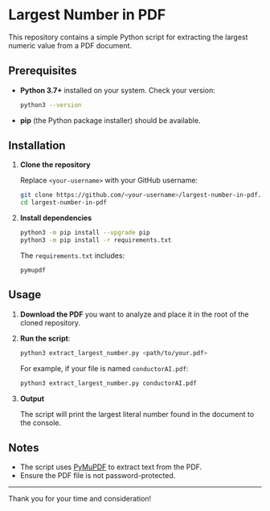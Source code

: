 # Largest Number in PDF

This repository contains a simple Python script for extracting the largest numeric value from a PDF document.

## Prerequisites

- **Python 3.7+** installed on your system. Check your version:
  ```bash
  python3 --version
  ```
- **pip** (the Python package installer) should be available.

## Installation

1. **Clone the repository**

   Replace `<your-username>` with your GitHub username:
   ```bash
   git clone https://github.com/<your-username>/largest-number-in-pdf.git
   cd largest-number-in-pdf
   ```

2. **Install dependencies**
   ```bash
   python3 -m pip install --upgrade pip
   python3 -m pip install -r requirements.txt
   ```

   The `requirements.txt` includes:
   ```text
   pymupdf
   ```

## Usage

1. **Download the PDF** you want to analyze and place it in the root of the cloned repository.

2. **Run the script**:
   ```bash
   python3 extract_largest_number.py <path/to/your.pdf>
   ```

   For example, if your file is named `conductorAI.pdf`:
   ```bash
   python3 extract_largest_number.py conductorAI.pdf
   ```

3. **Output**

   The script will print the largest literal number found in the document to the console.

## Notes

- The script uses [PyMuPDF](https://pymupdf.readthedocs.io/en/latest/) to extract text from the PDF.
- Ensure the PDF file is not password-protected.

---

Thank you for your time and consideration! 


